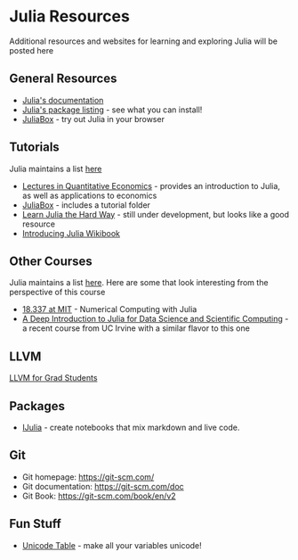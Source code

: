 # Julia Resources

Additional resources and websites for learning and exploring Julia will be posted here

## General Resources
* [Julia's documentation](https://docs.julialang.org/en/stable/)
* [Julia's package listing](https://pkg.julialang.org/) - see what you can install!
* [JuliaBox](https://juliabox.org) - try out Julia in your browser


## Tutorials
Julia maintains a list [here](https://julialang.org/learning/)

* [Lectures in Quantitative Economics](https://lectures.quantecon.org/jl/learning_julia.html) - provides an introduction to Julia, as well as applications to economics
* [JuliaBox](https://juliabox.org) - includes a tutorial folder
* [Learn Julia the Hard Way](https://github.com/chrisvoncsefalvay/learn-julia-the-hard-way) -
still under development, but looks like a good resource
* [Introducing Julia Wikibook](https://en.wikibooks.org/wiki/Introducing_Julia)


## Other Courses
Julia maintains a list [here](https://julialang.org/teaching/).  Here are some that look interesting from the perspective of this course

* [18.337 at MIT](http://courses.csail.mit.edu/18.337/2016/calendar.html) - Numerical Computing with Julia
* [A Deep Introduction to Julia for Data Science and Scientific Computing](https://ucidatascienceinitiative.github.io/IntroToJulia/) - a recent course from UC Irvine with a similar flavor to this one


## LLVM

[LLVM for Grad Students](http://www.cs.cornell.edu/~asampson/blog/llvm.html)

## Packages

* [IJulia](https://github.com/JuliaLang/IJulia.jl) - create notebooks that mix markdown and live code.

## Git
* Git homepage: https://git-scm.com/
* Git documentation: https://git-scm.com/doc
* Git Book: https://git-scm.com/book/en/v2


## Fun Stuff

* [Unicode Table](https://docs.julialang.org/en/stable/manual/unicode-input) - make all your variables unicode!
